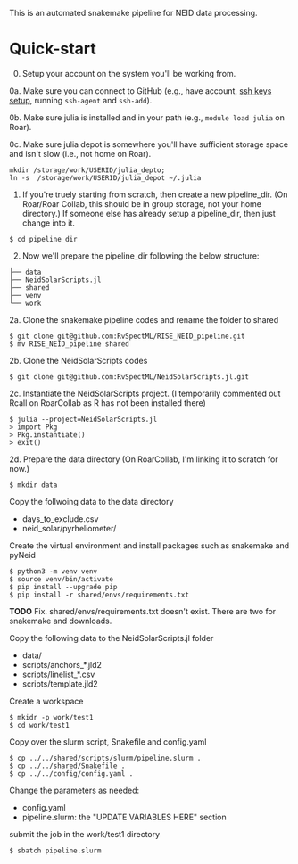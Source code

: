 This is an automated snakemake pipeline for NEID data processing.

# Quick-start

0.  Setup your account on the system you'll be working from.

0a.  Make sure you can connect to GitHub (e.g., have account, [ssh keys setup](https://docs.github.com/en/authentication/connecting-to-github-with-ssh/adding-a-new-ssh-key-to-your-github-account), running `ssh-agent` and `ssh-add`).

0b.  Make sure julia is installed and in your path (e.g., `module load julia` on Roar).

0c.  Make sure julia depot is somewhere you'll have sufficient storage space and isn't slow (i.e., not home on Roar).  
```
mkdir /storage/work/USERID/julia_depto; 
ln -s  /storage/work/USERID/julia_depot ~/.julia
```

1.  If you're truely starting from scratch, then create a new pipeline_dir.  (On Roar/Roar Collab, this should be in group storage, not your home directory.)  If someone else has already setup a pipeline_dir, then just change into it.
```
$ cd pipeline_dir
```

2.  Now we'll prepare the pipeline_dir following the below structure:

```
├── data 
├── NeidSolarScripts.jl
├── shared
├── venv
└── work
```

2a.  Clone the snakemake pipeline codes and rename the folder to shared
```
$ git clone git@github.com:RvSpectML/RISE_NEID_pipeline.git
$ mv RISE_NEID_pipeline shared
```

2b.  Clone the NeidSolarScripts codes
```
$ git clone git@github.com:RvSpectML/NeidSolarScripts.jl.git
```

2c.  Instantiate the NeidSolarScripts project. (I temporarily commented out Rcall on RoarCollab as R has not been installed there)

```
$ julia --project=NeidSolarScripts.jl
> import Pkg
> Pkg.instantiate()
> exit()
```

2d.  Prepare the data directory (On RoarCollab, I'm linking it to scratch for now.)
```
$ mkdir data 
```

Copy the follwoing data to the data directory
- days_to_exclude.csv
- neid_solar/pyrheliometer/

Create the virtual environment and install packages such as snakemake and pyNeid
```
$ python3 -m venv venv
$ source venv/bin/activate
$ pip install --upgrade pip
$ pip install -r shared/envs/requirements.txt
```
**TODO** Fix.  shared/envs/requirements.txt doesn't exist.  There are two for snakemake and downloads.  

Copy the following data to the NeidSolarScripts.jl folder
- data/
- scripts/anchors_*.jld2
- scripts/linelist_*.csv
- scripts/template.jld2

Create a workspace
```
$ mkidr -p work/test1
$ cd work/test1
```

Copy over the slurm script, Snakefile and config.yaml
```
$ cp ../../shared/scripts/slurm/pipeline.slurm .
$ cp ../../shared/Snakefile .
$ cp ../../config/config.yaml .
```

Change the parameters as needed: 
- config.yaml
- pipeline.slurm: the "UPDATE VARIABLES HERE" section

submit the job in the work/test1 directory
```
$ sbatch pipeline.slurm
```

